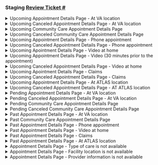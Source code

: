 ### Staging [Review Ticket #]()

<details>
<summary>Upcoming Appointment Details Page - At VA location </summary>

![VAappt](https://github.com/department-of-veterans-affairs/va.gov-team/assets/90797205/5c2a745e-7a9e-4e23-bbae-8e4165f6b48e)
  
</details>

<details>
<summary>Upcoming Canceled Appointment Details Page - At VA location </summary>
  
![canceledVA](https://github.com/department-of-veterans-affairs/va.gov-team/assets/90797205/ac183e61-fc87-4c7d-bd00-bb664e1ca2d8)

</details>

<details>
<summary>Upcoming Community Care Appointment Details Page </summary>
![image](https://github.com/user-attachments/assets/26ed5202-e36b-4a49-b45e-20f751810459)

  
</details>

<details>
<summary>Upcoming Canceled Community Care Appointment Details Page </summary>

![cancelbookCC](https://github.com/department-of-veterans-affairs/va.gov-team/assets/90797205/4692fca0-486f-4f43-8f5f-234ac7a2a4f8)


</details>

<details>
<summary>Upcoming Appointment Details Page - Phone appointment </summary>

![phonebook](https://github.com/department-of-veterans-affairs/va.gov-team/assets/90797205/197ef4af-645d-40d2-8132-7212b0467702)

</details>

<details>
<summary>Upcoming Canceled Appointment Details Page - Phone appointment </summary>
</details>

<details>
<summary>Upcoming Apointment Details Page - Video at home </summary>

![videoappt](https://github.com/department-of-veterans-affairs/va.gov-team/assets/90797205/e55c7844-e35b-4b25-89b9-346cd8b730f1)

  
</details>

<details>
<summary>Upcoming Appointment Details Page - Video (30 minutes prior to the appointment) </summary>
</details>

<details>
<summary>Upcoming Canceled Appointment Details Page - Video at home </summary>

![cancelvideo](https://github.com/department-of-veterans-affairs/va.gov-team/assets/90797205/2244a8dc-edaf-4e3f-b33f-ef5fe0a5a7c7)


</details>

<details>
<summary>Upcoming Apointment Details Page - Claims </summary>

![bookClaims](https://github.com/department-of-veterans-affairs/va.gov-team/assets/90797205/2e2977b0-171d-4b44-952d-203c5568e257)

</details>

<details>
<summary>Upcoming Canceled Appointment Details Page - Claims </summary>
</details>

<details>
<summary>Upcoming Appointment Details Page - At ATLAS location </summary>
</details>

<details>
<summary>Upcoming Canceled Appointment Details Page - AT ATLAS location </summary>
</details>

<details>
<summary>Pending Appointment Details Page - At VA location </summary>

![VArequest](https://github.com/department-of-veterans-affairs/va.gov-team/assets/90797205/53741e1e-1c97-491e-97c7-79c322914aed)

</details>

<details>
<summary>Pending Canceled Appointment Details Page - At VA location </summary>

![cancelVArequest](https://github.com/department-of-veterans-affairs/va.gov-team/assets/90797205/1cb5e6cc-18e5-4a3d-ae20-25b9e5e1aa13)

</details>

<details>
<summary>Pending Community Care Appointment Details Page </summary>

![CCrequest](https://github.com/department-of-veterans-affairs/va.gov-team/assets/90797205/63f74709-6f74-4c76-bd13-a284e4b9101a)
  
</details>

<details>
<summary>Pending Canceled Community Care Appointment Details Page </summary>

![cancelCCrequest](https://github.com/department-of-veterans-affairs/va.gov-team/assets/90797205/bb460876-8bad-40b2-9d25-3838f9d96658)

</details>

<details>
<summary>Past Appointment Details Page - At VA location </summary>

![pastVA](https://github.com/department-of-veterans-affairs/va.gov-team/assets/90797205/5c9383a6-a618-4ab2-9e11-f94cdb67a2cf)

</details>

<details>
<summary>Past Community Care Appointment Details Page </summary>

![pastCC](https://github.com/department-of-veterans-affairs/va.gov-team/assets/90797205/79180f5c-a236-496b-bbe7-2509a400a2e8)

</details>

<details>
<summary>Past Appointment Details Page - Phone appointment </summary>

![pastPhone](https://github.com/department-of-veterans-affairs/va.gov-team/assets/90797205/bf67314d-7f3c-4ef3-b23a-ccff6b5793b2)

</details>

<details>
<summary>Past Appointment Details Page - Video at home </summary>

![pastVideo](https://github.com/department-of-veterans-affairs/va.gov-team/assets/90797205/0a74f4ca-d9ef-4e8e-afd8-6a340dd04ae7)

</details>

<details>
<summary>Past Appointment Details Page - Claims </summary>

![staging va gov_my-health_appointments_past_fd76708a3a445644fb6a1d9d604f6346c70d42ba517d25cf1b7c3e5f112e317e(iPhone 12 Pro)](https://github.com/department-of-veterans-affairs/va.gov-team/assets/90797205/013c52a5-f476-4941-b671-f47a38e63940)


</details>

<details>
<summary>Past Appointment Details Page - At ATLAS location </summary>
</details>

<details>
<summary> Appointment Details Page - Type of care is not available </summary>
</details>

<details>
<summary> Appointment Details Page - Facility location is not available </summary>
</details>

<details>
<summary> Appointment Details Page - Provider information is not available </summary>
</details>
